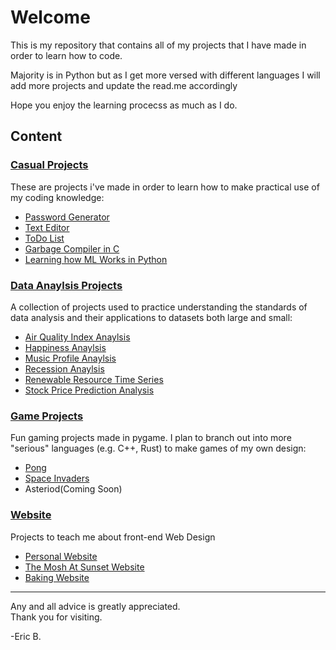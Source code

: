 # Welcome
This is my repository that contains all of my projects that I have made in order to learn how to code.

Majority is in Python but as I get more versed with different languages I will add more projects and update the read.me accordingly

Hope you enjoy the learning procecss as much as I do.

## Content
### [Casual Projects](https://github.com/Beep2049/Learning-V.2/tree/main/Casual%20Projects)

These are projects i've made in order to learn how to make practical use of my coding knowledge:

- [Password Generator](https://github.com/Beep2049/Learning-V.2/tree/main/Casual%20Projects/Password%20Generator)
- [Text Editor](https://github.com/Beep2049/Learning-V.2/tree/main/Casual%20Projects/Text%20Editor)
- [ToDo List](https://github.com/Beep2049/Learning-V.2/tree/main/Casual%20Projects/Todo-list-project)
- [Garbage Compiler in C](https://github.com/Beep2049/Learning-V.2/tree/main/Casual%20Projects/Garbage%20Compiler%20in%20C)
- [Learning how ML Works in Python](https://github.com/Beep2049/Learning-V.2/tree/main/Casual%20Projects/Learning%20How%20ML's%20Work%20with%20Python)

### [Data Anaylsis Projects](https://github.com/Beep2049/Learning-V.2/tree/main/Data%20Analysis%20Projects)

A collection of projects used to practice understanding the standards of data analysis and their applications to datasets both large and small:

- [Air Quality Index Anaylsis](https://github.com/Beep2049/Learning-V.2/tree/main/Data%20Analysis%20Projects/Air%20Quality%20Index%20Analysis)
- [Happiness Anaylsis](https://github.com/Beep2049/Learning-V.2/tree/main/Data%20Analysis%20Projects/Happiness%20Analysis)
- [Music Profile Anaylsis](https://github.com/Beep2049/Learning-V.2/tree/main/Data%20Analysis%20Projects/Music%20Profile%20Analysis)
- [Recession Anaylsis](https://github.com/Beep2049/Learning-V.2/tree/main/Data%20Analysis%20Projects/Recession%20Anaylsis)
- [Renewable Resource Time Series](https://github.com/Beep2049/Learning-V.2/tree/main/Data%20Analysis%20Projects/Renewable%20Resource%20Time%20Series)
- [Stock Price Prediction Analysis](https://github.com/Beep2049/Learning-V.2/tree/main/Data%20Analysis%20Projects/Stock%20Price%20Prediction%20Analysis)


### [Game Projects](https://github.com/Beep2049/Learning-V.2/tree/main/Data%20Analysis%20Projects)

Fun gaming projects made in pygame. I plan to branch out into more "serious" languages (e.g. C++, Rust) to make games of my own design:

- [Pong](https://github.com/Beep2049/Learning-V.2/tree/main/Game%20Projects/Pong)
- [Space Invaders](https://github.com/Beep2049/Learning-V.2/tree/main/Game%20Projects/Space%20Invaders)
- Asteriod(Coming Soon)

### [Website](https://github.com/Beep2049/Learning-V.2/tree/main/Website%20Projects)

Projects to teach me about front-end Web Design

- [Personal Website](https://github.com/Beep2049/Learning-V.2/tree/main/Website%20Projects/website_2)
- [The Mosh At Sunset Website](https://github.com/Beep2049/Learning-V.2/tree/main/Website%20Projects/the_mosh_at_sunset_website)
- [Baking Website](https://github.com/Beep2049/Learning-V.2/tree/main/Website%20Projects/sashas_website)


---
Any and all advice is greatly appreciated. 
<br>
Thank you for visiting.

-Eric B.
